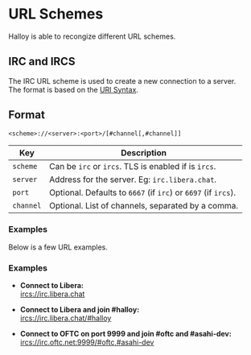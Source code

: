 # URL Schemes

Halloy is able to recongize different URL schemes.

## IRC and IRCS

The IRC URL scheme is used to create a new connection to a server.  
The format is based on the [URI Syntax](https://en.wikipedia.org/wiki/Uniform_Resource_Identifier#Syntax).

## Format

```
<scheme>://<server>:<port>/[#channel[,#channel]]
```

| Key       | Description                                                    |
| --------- | -------------------------------------------------------------- |
| `scheme`  | Can be `irc` or `ircs`. TLS is enabled if is `ircs`.           |
| `server`  | Address for the server. Eg: `irc.libera.chat`.                 |
| `port`    | Optional. Defaults to `6667` (if `irc`) or `6697` (if `ircs`). |
| `channel` | Optional. List of channels, separated by a comma.              |


### Examples

Below is a few URL examples.

### Examples

- **Connect to Libera:**  
  [ircs://irc.libera.chat](ircs://irc.libera.chat)

- **Connect to Libera and join #halloy:**  
  [ircs://irc.libera.chat/#halloy](ircs://irc.libera.chat/#halloy)

- **Connect to OFTC on port 9999 and join #oftc and #asahi-dev:**  
  [ircs://irc.oftc.net:9999/#oftc,#asahi-dev](ircs://irc.oftc.net:9999/#oftc,#asahi-dev)

